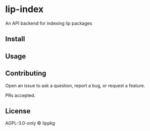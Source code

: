 # lip-index

An API backend for indexing lip packages

## Install

## Usage

## Contributing

Open an issue to ask a question, report a bug, or request a feature.

PRs accepted.

## License

AGPL-3.0-only © lippkg
